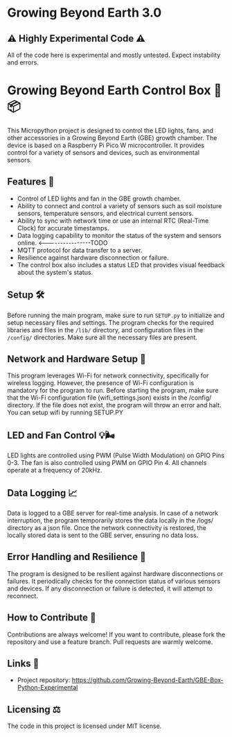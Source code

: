 # Growing Beyond Earth 3.0

## ⚠️ Highly Experimental Code ⚠️

All of the code here is experimental and mostly untested. Expect instability and errors.

# Growing Beyond Earth Control Box 🌱📦

This Micropython project is designed to control the LED lights, fans, and other accessories in a Growing Beyond Earth (GBE) growth chamber. The device is based on a Raspberry Pi Pico W microcontroller. It provides control for a variety of sensors and devices, such as environmental sensors.

## Features 🚀

- Control of LED lights and fan in the GBE growth chamber.
- Ability to connect and control a variety of sensors such as soil moisture sensors, temperature sensors, and electrical current sensors.
- Ability to sync with network time or use an internal RTC (Real-Time Clock) for accurate timestamps.
- Data logging capability to monitor the status of the system and sensors online. <----------------TODO
- MQTT protocol for data transfer to a server.
- Resilience against hardware disconnection or failure.
- The control box also includes a status LED that provides visual feedback about the system's status.

## Setup 🛠️

Before running the main program, make sure to run `SETUP.py` to initialize and setup necessary files and settings. The program checks for the required libraries and files in the `/lib/` directory, and configuration files in the `/config/` directories. Make sure all the necessary files are present.

## Network and Hardware Setup 📡

This program leverages Wi-Fi for network connectivity, specifically for wireless logging. However, the presence of Wi-Fi configuration is mandatory for the program to run. Before starting the program, make sure that the Wi-Fi configuration file (wifi_settings.json) exists in the /config/ directory. If the file does not exist, the program will throw an error and halt. You can setup wifi by running SETUP.PY

## LED and Fan Control 💡🌬️

LED lights are controlled using PWM (Pulse Width Modulation) on GPIO Pins 0-3. The fan is also controlled using PWM on GPIO Pin 4. All channels operate at a frequency of 20kHz.

## Data Logging 📈

Data is logged to a GBE server for real-time analysis. In case of a network interruption, the program temporarily stores the data locally in the /logs/ directory as a json file. Once the network connectivity is restored, the locally stored data is sent to the GBE server, ensuring no data loss.

## Error Handling and Resilience 🚧

The program is designed to be resilient against hardware disconnections or failures. It periodically checks for the connection status of various sensors and devices. If any disconnection or failure is detected, it will attempt to reconnect.

## How to Contribute 🤝

Contributions are always welcome! If you want to contribute, please fork the repository and use a feature branch. Pull requests are warmly welcome.

## Links 🔗

- Project repository: https://github.com/Growing-Beyond-Earth/GBE-Box-Python-Experimental

## Licensing ⚖️

The code in this project is licensed under MIT license.